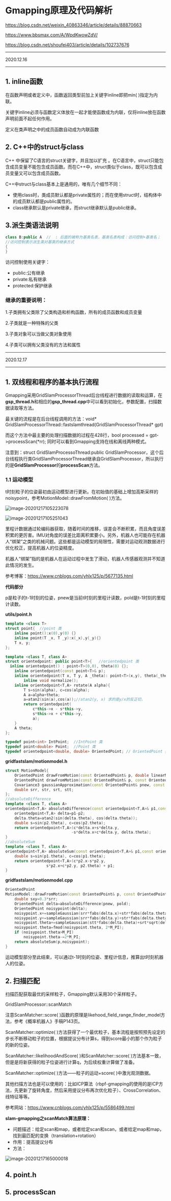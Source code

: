 # Gmapping原理及代码解析

https://blog.csdn.net/weixin_40863346/article/details/88870663

https://www.bbsmax.com/A/WpdKwowZdV/

https://blog.csdn.net/shoufei403/article/details/102737676

---

2020.12.16  

---

## 1. inline函数

在函数声明或者定义中，函数返回类型前加上关键字inline即把min( )指定为内联。

关键字inline必须与函数定义体放在一起才能使函数成为内联，仅将inline放在函数声明前面不起任何作用。

定义在类声明之中的成员函数自动成为内联函数

## 2. C++中的struct与class

C++ 中保留了C语言的struct关键字，并且加以扩充 。在C语言中，struct只能包含成员变量不能包含成员函数。而在C++中，struct类似于class，既可以包含成员变量又可以包含成员函数。

C++中struct与class基本上是通用的，唯有几个细节不同：

- 使用class时，类成员默认都是private属性的；而在使用struct时，结构体中的成员默认都是public属性的。
- class继承默认是private继承，而struct继承默认是public继承。

## 3.派生类语法说明

```cpp
class B:public A  //  : 后面的被称为基类名表，基类名表构成：访问控制+基类名；
//访问控制表示派生类对基类的继承方式
{
}
```

访问控制使用关键字：

- public:公有继承
- private:私有继承
- protected:保护继承

### 继承的重要说明：

1.子类拥有父类除了父类构造和析构函数，所有的成员函数和成员变量

2.子类就是一种特殊的父类

3.子类对象可以当做父类对象使用

4.子类可以拥有父类没有的方法和属性

---

2020.12.17

---

## 1. 双线程和程序的基本执行流程

Gmapping采用GridSlamProcessorThread后台线程进行数据的读取和运算，在**gsp_thread.h**和相应的**gsp_thread.cpp**中可以看到初始化，参数配置，扫描数据读取等方法。

最关键的流程是在后台线程调用的方法：void* GridSlamProcessorThread::fastslamthread(GridSlamProcessorThread* gpt)

而这个方法中最主要的处理扫描数据的过程在428行，bool processed = gpt->processScan(*rr); 同时可以看到Gmapping支持在线和离线两种模式。

注意到：struct GridSlamProcessoThread:public GridSlamProcessor，这个后台线程执行类GridSlamProcessorThread继承自GridSlamProcessor，所以执行的是**GridSlamProcessor**的**processScan**方法。

### 1.1 运动模型

t时刻粒子的位姿最初由运动模型进行更新。在初始值的基础上增加高斯采样的noisypoint，参考MotionModel::drawFromMotion( )方法。

![image-20201217105223078](/home/zk/zk/ROBOT/learn_gmapping/image-20201217105223078.png)

![image-20201217105251043](/home/zk/zk/ROBOT/learn_gmapping/image-20201217105251043.png)

里程计数据通过轮编码器获取，随着时间的推移，误差会不断积累，而且角度误差积累的更厉害。IMU对角度的误差比距离积累要小。另外，机器人也可能存在机器人“绑架”之类的机械问题。这些都是运动模型的局限性，需要对运动观测数据进行优化校正，提高机器人的位姿精度。

机器人“绑架”指的是机器人在运动过程中发生了滑动，机器人传感器观测并不知道此情况的发生。

参考博客：https://www.cnblogs.com/yhlx125/p/5677135.html

**代码部分**

p是粒子的t-1时刻的位姿，pnew是当前t时刻的里程计读数，pold是t-1时刻的里程计读数。

**utils/point.h**

```cpp
template <class T>
struct point{  //point 类
	inline point():x(0),y(0) {}
	inline point(T _x, T _y):x(_x),y(_y){}
	T x, y;
};
```

```cpp
template <class T, class A>
struct orientedpoint: public point<T>{   //orientedpoint 类
  inline orientedpoint() : point<T>(0,0), theta(0) {};
	inline orientedpoint(const point<T>& p);
	inline orientedpoint(T x, T y, A _theta): point<T>(x,y), theta(_theta){}
        inline void normalize();
	inline orientedpoint<T,A> rotate(A alpha){
		T s=sin(alpha), c=cos(alpha);
		A a=alpha+theta;
		a=atan2(sin(a),cos(a));//atan2(y, x) 求的是y/x的反正切，
		return orientedpoint(
			c*this->x - s*this->y,
			s*this->x + c*this->y, 
			a);
	}
	A theta;
};

typedef point<int> IntPoint;  //IntPoint 类
typedef point<double> Point;  //Point 类
typedef orientedpoint<double, double> OrientedPoint; // OrientedPoint 类
```

**gridfastslam/motionmodel.h**

```cpp
struct MotionModel{
	OrientedPoint drawFromMotion(const OrientedPoint& p, double linearMove, double angularMove) const;
	OrientedPoint drawFromMotion(const OrientedPoint& p, const OrientedPoint& pnew, const OrientedPoint& pold) const;
	Covariance3 gaussianApproximation(const OrientedPoint& pnew, const OrientedPoint& pold) const;
	double srr, str, srt, stt;
};
//absoluteDifference
template <class T, class A>
orientedpoint<T,A> absoluteDifference(const orientedpoint<T,A>& p1,const orientedpoint<T,A>& p2){
	orientedpoint<T,A> delta=p1-p2;
	delta.theta=atan2(sin(delta.theta), cos(delta.theta));
	double s=sin(p2.theta), c=cos(p2.theta);
	return orientedpoint<T,A>(c*delta.x+s*delta.y, 
	                         -s*delta.x+c*delta.y, delta.theta);
}
//absoluteSum
template <class T, class A>
orientedpoint<T,A> absoluteSum(const orientedpoint<T,A>& p1,const orientedpoint<T,A>& p2){
	double s=sin(p1.theta), c=cos(p1.theta);
	return orientedpoint<T,A>(c*p2.x-s*p2.y,
				  s*p2.x+c*p2.y, p2.theta) + p1;
}
```

**gridfastslam/motionmodel.cpp**

```c++
OrientedPoint 
MotionModel::drawFromMotion(const OrientedPoint& p, const OrientedPoint& pnew, const OrientedPoint& pold) const{
	double sxy=0.3*srr;
	OrientedPoint delta=absoluteDifference(pnew, pold);
	OrientedPoint noisypoint(delta);
	noisypoint.x+=sampleGaussian(srr*fabs(delta.x)+str*fabs(delta.theta)+sxy*fabs(delta.y));
	noisypoint.y+=sampleGaussian(srr*fabs(delta.y)+str*fabs(delta.theta)+sxy*fabs(delta.x));
	noisypoint.theta+=sampleGaussian(stt*fabs(delta.theta)+srt*sqrt(delta.x*delta.x+delta.y*delta.y));
	noisypoint.theta=fmod(noisypoint.theta, 2*M_PI);
	if (noisypoint.theta>M_PI)
		noisypoint.theta-=2*M_PI;
	return absoluteSum(p,noisypoint);
}
```

运动模型部分至此结束，可以通过t-1时刻的位姿、里程计信息，推算出t时刻机器人的位姿。

## 2. 扫描匹配

扫描匹配获取最优的采样粒子，Gmapping默认采用30个采样粒子。

GridSlamProcessor::scanMatch

注意ScanMatcher::score( )函数的原理是likehood_field_range_finder_model方法，参考《概率机器人》手稿P143页。

ScanMatcher::optimize( )方法获得了一个最优粒子，基本流程是按照预先设定的步长不断移动粒子的位置，根据提议分布计算s，得到score最小的那个作为粒子的新的位姿。

ScanMatcher::likelihoodAndScore( )和ScanMatcher::score( )方法基本一致，但是是将新获得的粒子位姿进行计算q，为后续权重计算做了准备。

ScanMatcher::optimize( )方法——粒子的运动+score( )中激光观测数据。

其他扫描方法也是可以使用的：比如ICP算法（rbpf-gmapping的使用的是ICP方法，先更新了旋转角度，然后采用提议分布再次优化粒子）、CrossCorrelation、线特征等等。

参考网站：https://www.cnblogs.com/yhlx125/p/5586499.html

**slam-gmapping之scanMatch算法原理：**

- 问题描述：给定scan和map，或者给定scan和scan，或者给定map和map，找到最匹配的变换（translation+rotation）
- 作用：提高提议分布
- 方法：

![image-20201217165000018](/home/zk/zk/ROBOT/learn_gmapping/image-20201217165000018.png)













## 4. point.h

##  5. processScan







